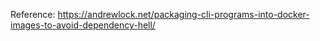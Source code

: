 Reference: 
https://andrewlock.net/packaging-cli-programs-into-docker-images-to-avoid-dependency-hell/
